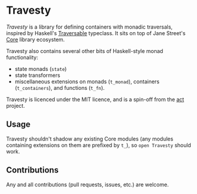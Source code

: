 # Travesty

_Travesty_ is a library for defining containers with monadic traversals,
inspired by Haskell's
[Traversable](http://hackage.haskell.org/package/base/docs/Data-Traversable.html)
typeclass.  It sits on top of Jane Street's
[Core](https://opensource.janestreet.com/core/) library ecosystem.

Travesty also contains several other bits of Haskell-style monad functionality:

- state monads (`state`)
- state transformers
- miscellaneous extensions on monads (`t_monad`), containers (`t_containers`),
  and functions (`t_fn`).

Travesty is licenced under the MIT licence, and is a spin-off from the
[act](https://github.com/MattWindsor91/act) project.

## Usage

Travesty shouldn't shadow any existing Core modules (any modules containing
extensions on them are prefixed by `t_`), so `open Travesty` should work.

## Contributions

Any and all contributions (pull requests, issues, etc.) are welcome.
